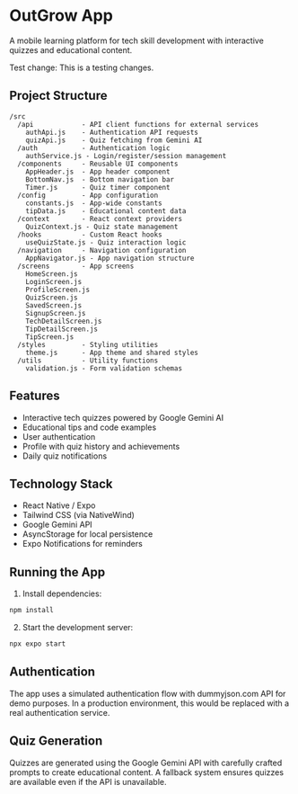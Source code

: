 # OutGrow App

A mobile learning platform for tech skill development with interactive quizzes and educational content.

Test change: This is a testing changes.

## Project Structure

```
/src
  /api            - API client functions for external services
    authApi.js    - Authentication API requests
    quizApi.js    - Quiz fetching from Gemini AI
  /auth           - Authentication logic
    authService.js - Login/register/session management
  /components     - Reusable UI components
    AppHeader.js  - App header component
    BottomNav.js  - Bottom navigation bar
    Timer.js      - Quiz timer component
  /config         - App configuration
    constants.js  - App-wide constants
    tipData.js    - Educational content data
  /context        - React context providers
    QuizContext.js - Quiz state management
  /hooks          - Custom React hooks
    useQuizState.js - Quiz interaction logic
  /navigation     - Navigation configuration
    AppNavigator.js - App navigation structure
  /screens        - App screens
    HomeScreen.js
    LoginScreen.js
    ProfileScreen.js
    QuizScreen.js
    SavedScreen.js
    SignupScreen.js
    TechDetailScreen.js
    TipDetailScreen.js
    TipScreen.js
  /styles         - Styling utilities
    theme.js      - App theme and shared styles
  /utils          - Utility functions
    validation.js - Form validation schemas
```

## Features

- Interactive tech quizzes powered by Google Gemini AI
- Educational tips and code examples
- User authentication
- Profile with quiz history and achievements
- Daily quiz notifications

## Technology Stack

- React Native / Expo
- Tailwind CSS (via NativeWind)
- Google Gemini API
- AsyncStorage for local persistence
- Expo Notifications for reminders

## Running the App

1. Install dependencies:
```bash
npm install
```

2. Start the development server:
```bash
npx expo start
```

## Authentication

The app uses a simulated authentication flow with dummyjson.com API for demo purposes. In a production environment, this would be replaced with a real authentication service.

## Quiz Generation

Quizzes are generated using the Google Gemini API with carefully crafted prompts to create educational content. A fallback system ensures quizzes are available even if the API is unavailable.
